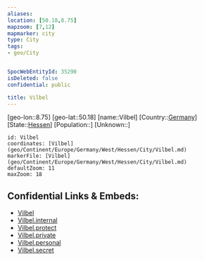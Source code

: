 ```yaml
---
aliases: 
location: [50.18,8.75]
mapzoom: [7,12] 
mapmarker: city 
type: City
tags:
- geo/City


SpocWebEntityId: 35290
isDeleted: false
confidential: public

title: Vilbel
---
```

[geo-lon::8.75]
[geo-lat::50.18]
[name::Vilbel]
[Country::[Germany](geo/Continent/Europe/Germany.md)]
[State::[Hessen](geo/Continent/Europe/Germany/West/Hessen.md)]
[Population::]
[Unknown::]


```leaflet
id: Vilbel
coordinates: [Vilbel](geo/Continent/Europe/Germany/West/Hessen/City/Vilbel.md)
markerFile: [Vilbel](geo/Continent/Europe/Germany/West/Hessen/City/Vilbel.md)
defaultZoom: 11 
maxZoom: 18
```


## Confidential Links & Embeds: 
- [Vilbel](../../../../../../../../_public/geo/Continent/Europe/Germany/West/Hessen/City/Vilbel.md) 
- [Vilbel.internal](../../../../../../../../_internal/geo/Continent/Europe/Germany/West/Hessen/City/Vilbel.internal.md) 
- [Vilbel.protect](../../../../../../../../_protect/geo/Continent/Europe/Germany/West/Hessen/City/Vilbel.protect.md) 
- [Vilbel.private](../../../../../../../../_private/geo/Continent/Europe/Germany/West/Hessen/City/Vilbel.private.md) 
- [Vilbel.personal](../../../../../../../../_personal/geo/Continent/Europe/Germany/West/Hessen/City/Vilbel.personal.md) 
- [Vilbel.secret](../../../../../../../../_secret/geo/Continent/Europe/Germany/West/Hessen/City/Vilbel.secret.md) 
